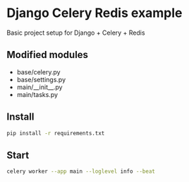 # Django Celery Redis example #

Basic project setup for Django + Celery + Redis

## Modified modules ##
- base/celery.py
- base/settings.py
- main/\_\_init__.py
- main/tasks.py

## Install ##
```sh
pip install -r requirements.txt
```

## Start ##
```sh
celery worker --app main --loglevel info --beat
```